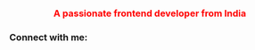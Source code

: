 <h3 align="center" style="color: red;">A passionate frontend developer from India</h3>

<h3 align="left">Connect with me:</h3>
<p align="left">
</p>

